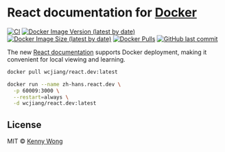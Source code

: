 React documentation for [Docker](https://hub.docker.com/r/wcjiang/react.dev)
===

<!--rehype:ignore:start-->
[![CI](https://github.com/jaywcjlove/zh-hans.react.dev-for-docker/actions/workflows/ci.yml/badge.svg)](https://github.com/jaywcjlove/zh-hans.react.dev-for-docker/actions/workflows/ci.yml)
[![Docker Image Version (latest by date)](https://img.shields.io/docker/v/wcjiang/react.dev)](https://hub.docker.com/r/wcjiang/react.dev)
[![Docker Image Size (latest by date)](https://img.shields.io/docker/image-size/wcjiang/react.dev)](https://hub.docker.com/r/wcjiang/react.dev)
[![Docker Pulls](https://img.shields.io/docker/pulls/wcjiang/react.dev)](https://hub.docker.com/r/wcjiang/react.dev)
[![GitHub last commit](https://img.shields.io/github/last-commit/jaywcjlove/zh-hans.react.dev-for-docker?style=flat&label=zh-hans.react.dev)](https://github.com/jaywcjlove/zh-hans.react.dev-for-docker/commits)
<!--rehype:ignore:end-->

The new [React documentation](https://github.com/reactjs/react.dev) supports Docker deployment, making it convenient for local viewing and learning.

```bash
docker pull wcjiang/react.dev:latest
```

```bash
docker run --name zh-hans.react.dev \
  -p 60009:3000 \
  --restart=always \
  -d wcjiang/react.dev:latest
```

## License

MIT © [Kenny Wong](https://github.com/jaywcjlove)
